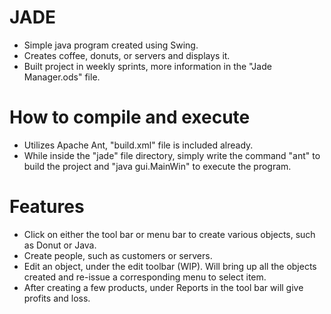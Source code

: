 # JADE
* Simple java program created using Swing.
* Creates coffee, donuts, or servers and displays it.
* Built project in weekly sprints, more information in the "Jade Manager.ods" file.

# How to compile and execute
* Utilizes Apache Ant, "build.xml" file is included already.
* While inside the "jade" file directory, simply write the command "ant" to build the project and "java gui.MainWin" to execute the program.

# Features
* Click on either the tool bar or menu bar to create various objects, such as Donut or Java. 
* Create people, such as customers or servers. 
* Edit an object, under the edit toolbar (WIP). Will bring up all the objects created and re-issue a corresponding menu to select item.
* After creating a few products, under Reports in the tool bar will give profits and loss.
